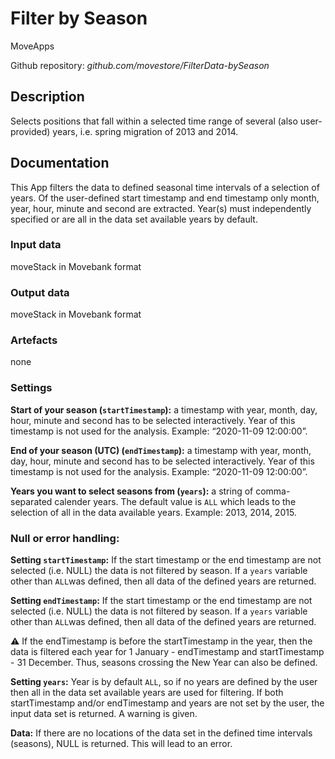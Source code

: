# Filter by Season
MoveApps

Github repository: *github.com/movestore/FilterData-bySeason*

## Description
Selects positions that fall within a selected time range of several (also user-provided) years, i.e. spring migration of 2013 and 2014.

## Documentation
This App filters the data to defined seasonal time intervals of a selection of years. Of the user-defined start timestamp and end timestamp only month, year, hour, minute and second are extracted. Year(s) must independently specified or are all in the data set available years by default.

### Input data
moveStack in Movebank format

### Output data
moveStack in Movebank format

### Artefacts
none

### Settings
**Start of your season (`startTimestamp`):** a timestamp with year, month, day, hour, minute and second has to be selected interactively. Year of this timestamp is not used for the analysis. Example: “2020-11-09 12:00:00”.

**End of your season (UTC) (`endTimestamp`):** a timestamp with year, month, day, hour, minute and second has to be selected interactively. Year of this timestamp is not used for the analysis. Example: “2020-11-09 12:00:00”.

**Years you want to select seasons from (`years`):** a string of comma-separated calender years. The default value is `ALL` which leads to the selection of all in the data available years. Example: 2013, 2014, 2015.

### Null or error handling:
**Setting `startTimestamp`:** If the start timestamp or the end timestamp are not selected (i.e. NULL) the data is not filtered by season. If a `years` variable other than `ALL`was defined, then all data of the defined years are returned.

**Setting `endTimestamp`:** If the start timestamp or the end timestamp are not selected (i.e. NULL) the data is not filtered by season. If a `years` variable other than `ALL`was defined, then all data of the defined years are returned.

:warning: If the endTimestamp is before the startTimestamp in the year, then the data is filtered each year for 1 January - endTimestamp and startTimestamp - 31 December. Thus, seasons crossing the New Year can also be defined.

**Setting `years`:** Year is by default `ALL`, so if no years are defined by the user then all in the data set available years are used for filtering. If both startTimestamp and/or endTimestamp and years are not set by the user, the input data set is returned. A warning is given.

**Data:** If there are no locations of the data set in the defined time intervals (seasons), NULL is returned. This will lead to an error.

